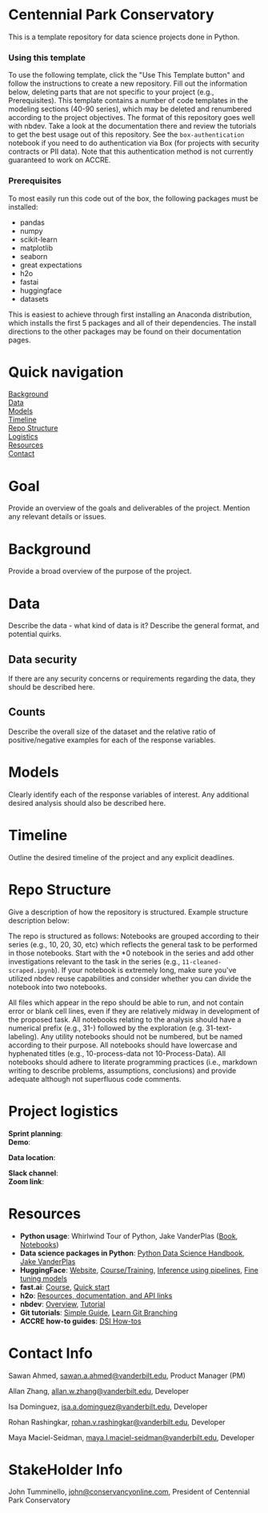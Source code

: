 # Centennial Park Conservatory
This is a template repository for data science projects done in Python.

### Using this template
To use the following template, click the "Use This Template button" and follow the instructions to create a new repository.  Fill out the information below, deleting parts that are not specific to your project (e.g., Prerequisites).  This template contains a number of code templates in the modeling sections (40-90 series), which may be deleted and renumbered according to the project objectives.  The format of this repository goes well with nbdev.  Take a look at the documentation there and review the tutorials to get the best usage out of this repository.  See the `box-authentication` notebook if you need to do authentication via Box (for projects with security contracts or PII data).  Note that this authentication method is not currently guaranteed to work on ACCRE.

### Prerequisites
To most easily run this code out of the box, the following packages must be installed:
* pandas
* numpy
* scikit-learn
* matplotlib
* seaborn
* great expectations
* h2o
* fastai
* huggingface
* datasets

This is easiest to achieve through first installing an Anaconda distribution, which installs the first 5 packages and all of their dependencies.  The install directions to the other packages may be found on their documentation pages.

# Quick navigation
[Background](#background)  
[Data](#data)  
[Models](#models)  
[Timeline](#timeline)  
[Repo Structure](#repo-structure)  
[Logistics](#project-logistics)  
[Resources](#resources)  
[Contact](#contact-info)

# Goal

Provide an overview of the goals and deliverables of the project. Mention any relevant details or issues. 

# Background  

Provide a broad overview of the purpose of the project.

# Data

Describe the data - what kind of data is it?  Describe the general format, and potential quirks.

## Data security

If there are any security concerns or requirements regarding the data, they should be described here.

## Counts

Describe the overall size of the dataset and the relative ratio of positive/negative examples for each of the response variables.

# Models

Clearly identify each of the response variables of interest.  Any additional desired analysis should also be described here.

# Timeline

Outline the desired timeline of the project and any explicit deadlines.

# Repo Structure 

Give a description of how the repository is structured. Example structure description below:

The repo is structured as follows: Notebooks are grouped according to their series (e.g., 10, 20, 30, etc) which reflects the general task to be performed in those notebooks.  Start with the *0 notebook in the series and add other investigations relevant to the task in the series (e.g., `11-cleaned-scraped.ipynb`).  If your notebook is extremely long, make sure you've utilized nbdev reuse capabilities and consider whether you can divide the notebook into two notebooks.

All files which appear in the repo should be able to run, and not contain error or blank cell lines, even if they are relatively midway in development of the proposed task. All notebooks relating to the analysis should have a numerical prefix (e.g., 31-) followed by the exploration (e.g. 31-text-labeling). Any utility notebooks should not be numbered, but be named according to their purpose. All notebooks should have lowercase and hyphenated titles (e.g., 10-process-data not 10-Process-Data). All notebooks should adhere to literate programming practices (i.e., markdown writing to describe problems, assumptions, conclusions) and provide adequate although not superfluous code comments.

# Project logistics

**Sprint planning**:  
**Demo**:  

**Data location**:  

**Slack channel**:  
**Zoom link**:  

# Resources 
* **Python usage**: Whirlwind Tour of Python, Jake VanderPlas ([Book](https://learning.oreilly.com/library/view/a-whirlwind-tour/9781492037859/), [Notebooks](https://github.com/jakevdp/WhirlwindTourOfPython))
* **Data science packages in Python**: [Python Data Science Handbook, Jake VanderPlas](https://jakevdp.github.io/PythonDataScienceHandbook/) 
* **HuggingFace**: [Website](https://huggingface.co/transformers/index.html), [Course/Training](https://huggingface.co/course/chapter1), [Inference using pipelines](https://huggingface.co/transformers/task_summary.html), [Fine tuning models](https://huggingface.co/transformers/training.html)
* **fast.ai**: [Course](https://course.fast.ai/), [Quick start](https://docs.fast.ai/quick_start.html)
* **h2o**: [Resources, documentation, and API links](https://docs.h2o.ai/#h2o)
* **nbdev**: [Overview](https://nbdev.fast.ai/), [Tutorial](https://nbdev.fast.ai/tutorial.html)
* **Git tutorials**: [Simple Guide](https://rogerdudler.github.io/git-guide/), [Learn Git Branching](https://learngitbranching.js.org/?locale=en_US)
* **ACCRE how-to guides**: [DSI How-tos](https://github.com/vanderbilt-data-science/how-tos)  

# Contact Info

Sawan Ahmed, sawan.a.ahmed@vanderbilt.edu, Product Manager (PM)

Allan Zhang, allan.w.zhang@vanderbilt.edu, Developer

Isa Dominguez, isa.a.dominguez@vanderbilt.edu, Developer

Rohan Rashingkar, rohan.v.rashingkar@vanderbilt.edu, Developer

Maya Maciel-Seidman, maya.l.maciel-seidman@vanderbilt.edu, Developer

# StakeHolder Info

John Tumminello, john@conservancyonline.com, President of Centennial Park Conservatory
